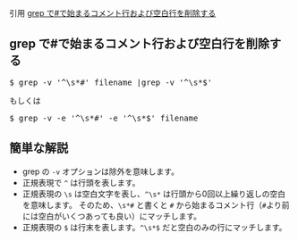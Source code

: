 引用
[grep で#で始まるコメント行および空白行を削除する](https://qiita.com/notakaos/items/91d807f3151694e6c7a8 "grep で#で始まるコメント行および空白行を削除する")<br/>

## grep で#で始まるコメント行および空白行を削除する
<pre>
$ grep -v '^\s*#' filename |grep -v '^\s*$'
</pre>

もしくは

<pre>
$ grep -v -e '^\s*#' -e '^\s*$' filename
</pre>

## 簡単な解説
- grep の `-v` オプションは除外を意味します。
- 正規表現で `^` は行頭を表します。
- 正規表現の `\s` は空白文字を表し、`^\s*` は行頭から0回以上繰り返しの空白を意味します。 そのため、`\s*#` と書くと `#` から始まるコメント行（`#`より前には空白がいくつあっても良い）にマッチします。
- 正規表現の `$` は行末を表します。`^\s*$` だと空白のみの行にマッチします。
